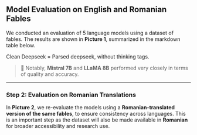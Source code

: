 ## Model Evaluation on English and Romanian Fables

We conducted an evaluation of 5 language models using a dataset of fables. The results are shown in **Picture 1**, summarized in the markdown table below.

Clean Deepseek = Parsed deepseek, without thinking tags.

> 🧠 Notably, **Mistral 7B** and **LLaMA 8B** performed very closely in terms of quality and accuracy.

---

### Step 2: Evaluation on Romanian Translations

In **Picture 2**, we re-evaluate the models using a **Romanian-translated version of the same fables**, to ensure consistency across languages. This is an important step as the dataset will also be made available in **Romanian** for broader accessibility and research use.